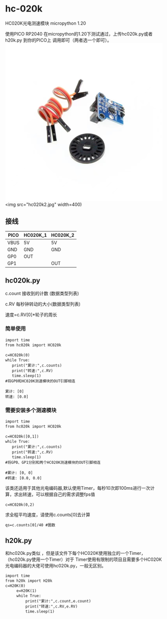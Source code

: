 # hc-020k


HC020K光电测速模块 micropython 1.20

使用PICO RP2040 在micropython的1.20下测试通过，上传hc020k.py或者h20k.py 到你的PICO上 调用即可（两者选一个即可）。
![图片1](hc020k1.jpg)
<img src="hc020k2.jpg" width=400)
## 接线
|PICO|HC020K_1|HC020K_2|
|-|-|-|
|VBUS|5V|5V|
|GND|GND|GND|
|GP0|OUT||
|GP1||OUT|

## hc020k.py
c.count 接收到的计数 (数据类型列表)  

c.RV 每秒钟转动的大小(数据类型列表)  


速度=c.RV[0]*轮子的周长


### 简单使用

```
import time
from hc020k import HC020k

c=HC020k(0)
while True:
   print("累计:",c.counts)
   print("转速:",c.RV)
   time.sleep(1)
#将GP0和HC020K测速模块的OUT引脚相连

累计: [0]
转速: [0.0]

```

### 需要安装多个测速模块

```
import time
from hc020k import HC020k

c=HC020k([0,1])
while True:
   print("累计:",c.counts)
   print("转速:",c.RV)
   time.sleep(1)
#将GP0、GP1分别和两个HC020K测速模块的OUT引脚相连

#累计: [0, 0]
#转速: [0.0, 0.0]

```

该类还适用于其他光电编码器,默认使用Timer，每秒10次即100ms进行一次计算，求出转速，可以根据自己的需求调整fps值

`c=HC020k(0,2)`

求全程平均速度，请使用c.counts[0]去计算


`qs=c.counts[0]/40 #圈数`

## h20k.py
和hc020k.py类似 ，但是该文件下每个HC020K使用独立的一个Timer，（hc020k.py使用一个Timer）对于 Timer使用有限制的项目且需要多个HC020K光电编码器的大佬可使用hc020k.py，一般无区别。
```
import time
from h20k import H20k
c=H20K(0)
     e=H20K(1)
     while True:
         print("累计:",c.count,e.count)
         print("转速:",c.RV,e.RV)
         time.sleep(1)
```
